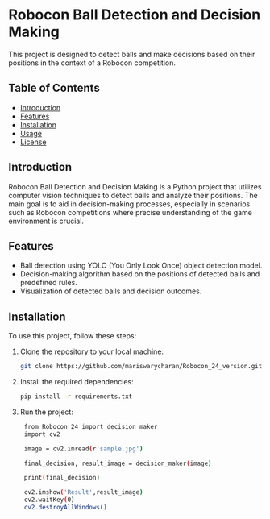 # Robocon Ball Detection and Decision Making

This project is designed to detect balls and make decisions based on their positions in the context of a Robocon competition.

## Table of Contents
- [Introduction](#introduction)
- [Features](#features)
- [Installation](#installation)
- [Usage](#usage)
- [License](https://github.com/mariswarycharan/Robocon_24_version/blob/main/LICENSE)

## Introduction

Robocon Ball Detection and Decision Making is a Python project that utilizes computer vision techniques to detect balls and analyze their positions. The main goal is to aid in decision-making processes, especially in scenarios such as Robocon competitions where precise understanding of the game environment is crucial.

## Features

- Ball detection using YOLO (You Only Look Once) object detection model.
- Decision-making algorithm based on the positions of detected balls and predefined rules.
- Visualization of detected balls and decision outcomes.

## Installation

To use this project, follow these steps:

1. Clone the repository to your local machine:

   ```bash
   git clone https://github.com/mariswarycharan/Robocon_24_version.git
   ```

2. Install the required dependencies:

   ```bash
   pip install -r requirements.txt
   ```

3. Run the project:

   ```bash
    from Robocon_24 import decision_maker
    import cv2

    image = cv2.imread(r'sample.jpg')

    final_decision, result_image = decision_maker(image)

    print(final_decision)

    cv2.imshow('Result',result_image)
    cv2.waitKey(0)
    cv2.destroyAllWindows()
   ```

